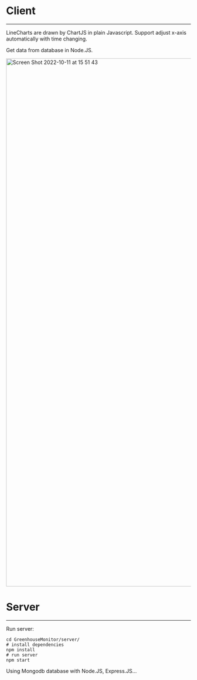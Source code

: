 # Client

---

LineCharts are drawn by ChartJS in plain Javascript. Support adjust x-axis automatically with time changing.

Get data from database in Node.JS. 

<img width="1440" alt="Screen Shot 2022-10-11 at 15 51 43" src="https://user-images.githubusercontent.com/54054395/195032652-b04981cb-ef98-4486-9c41-b2b5293b607e.png">

# Server

---

Run server:
```shell
cd GreenhouseMonitor/server/
# install dependencies
npm install
# run server
npm start
```

Using Mongodb database with Node.JS, Express.JS...
